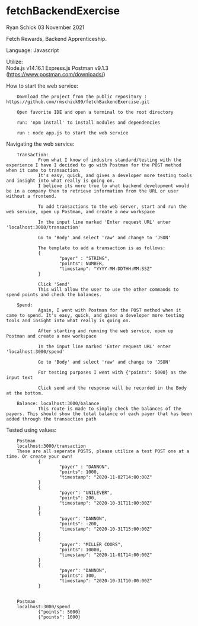 # fetchBackendExercise

Ryan Schick
03 November 2021

Fetch Rewards, Backend Apprenticeship. 

Language: Javascript 

Utilize:  
Node.js v14.16.1
Express.js
Postman v9.1.3 (https://www.postman.com/downloads/)
   

How to start the web service:
        
        Download the project from the public repository : https://github.com/rmschick99/fetchBackendExercise.git

        Open favorite IDE and open a terminal to the root directory

        run: 'npm install' to install modules and dependencies 

        run : node app.js to start the web service
        
Navigating the web service:
        
        Transaction:         
                From what I know of industry standard/testing with the experience I have I decided to go with Postman for the POST method when it came to transaction. 
                It's easy, quick, and gives a developer more testing tools and insight into what really is going on. 
                I believe its more true to what backend development would be in a company than to retrieve information from the URL or user without a frontend. 

                To add transactions to the web server, start and run the web service, open up Postman, and create a new workspace

                In the input line marked 'Enter request URL' enter 'localhost:3000/transaction'

                Go to 'Body' and select 'raw' and change to 'JSON'

                The template to add a transaction is as follows:
                {
                        "payer" : "STRING",
                        "points": NUMBER,
                        "timestamp": "YYYY-MM-DDTHH:MM:SSZ"
                }

                Click 'Send'
                This will allow the user to use the other commands to spend points and check the balances.

        Spend:
                Again, I went with Postman for the POST method when it came to spend. It's easy, quick, and gives a developer more testing tools and insight into what really is going on. 

                After starting and running the web service, open up Postman and create a new workspace

                In the input line marked 'Enter request URL' enter 'localhost:3000/spend'

                Go to 'Body' and select 'raw' and change to 'JSON'

                For testing purposes I went with {"points": 5000} as the input text

                Click send and the response will be recorded in the Body at the bottom. 

        Balance: localhost:3000/balance
                This route is made to simply check the balances of the payers. This should show the total balance of each payer that has been added through the transaction path

Tested using values:
        
        Postman
        localhost:3000/transaction
        These are all seperate POSTS, please utilize a test POST one at a time. Or create your own!
                {
                        "payer" : "DANNON",
                        "points": 1000,
                        "timestamp": "2020-11-02T14:00:00Z"
                }
                { 
                        "payer": "UNILEVER", 
                        "points": 200, 
                        "timestamp": "2020-10-31T11:00:00Z" 
                }
                {       
                        "payer": "DANNON", 
                        "points": -200, 
                        "timestamp": "2020-10-31T15:00:00Z" 
                }
                {
                        "payer": "MILLER COORS",
                        "points": 10000,
                        "timestamp": "2020-11-01T14:00:00Z"
                }
                {       
                        "payer": "DANNON", 
                        "points": 300, 
                        "timestamp": "2020-10-31T10:00:00Z" 
                }
       

        Postman 
        localhost:3000/spend
                {"points": 5000}
                {"points": 1000}
